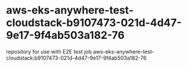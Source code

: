 # aws-eks-anywhere-test-cloudstack-b9107473-021d-4d47-9e17-9f4ab503a182-76
repository for use with E2E test job aws-eks-anywhere-test-cloudstack:b9107473-021d-4d47-9e17-9f4ab503a182-76
